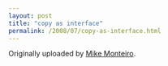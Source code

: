 ```yaml
---
layout: post
title: "copy as interface"
permalink: /2008/07/copy-as-interface.html
---
```


<p></p><div class="flickr-frame">	<a href="http://store.muledesign.com/shirts/old.php"><img  src="http://farm4.static.flickr.com/3247/2655202698_b170e2f2a9.jpg" class="flickr-photo " alt=""></a><br>	<span class="flickr-caption">Originally uploaded by <a href="http://www.flickr.com/people/dorkmaster/">Mike Monteiro</a>.</span></div>				<p class="flickr-yourcomment">	</p><p></p>


